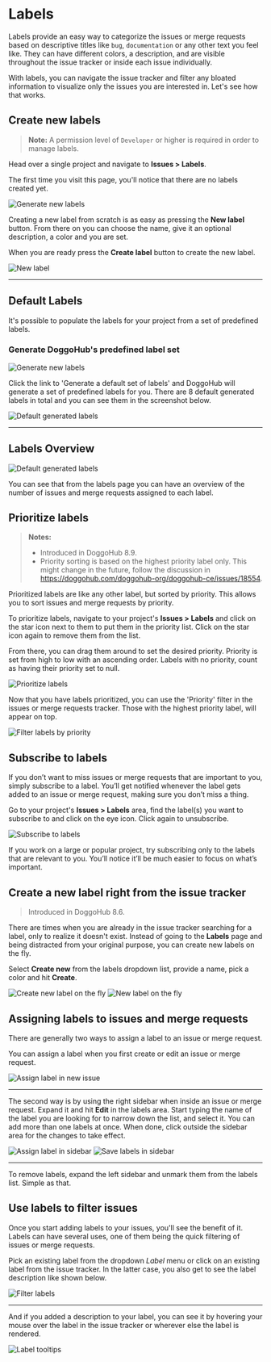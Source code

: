 # Labels

Labels provide an easy way to categorize the issues or merge requests based on
descriptive titles like `bug`, `documentation` or any other text you feel like.
They can have different colors, a description, and are visible throughout
the issue tracker or inside each issue individually.

With labels, you can navigate the issue tracker and filter any bloated
information to visualize only the issues you are interested in. Let's see how
that works.

## Create new labels

>**Note:**
A permission level of `Developer` or higher is required in order to manage
labels.

Head over a single project and navigate to **Issues > Labels**.

The first time you visit this page, you'll notice that there are no labels
created yet.

![Generate new labels](img/labels_generate.png)

Creating a new label from scratch is as easy as pressing the **New label**
button. From there on you can choose the name, give it an optional description,
a color and you are set.

When you are ready press the **Create label** button to create the new label.

![New label](img/labels_new_label.png)

---

## Default Labels

It's possible to populate the labels for your project from a set of predefined labels.

### Generate DoggoHub's predefined label set

![Generate new labels](img/labels_generate.png)

Click the link to 'Generate a default set of labels' and DoggoHub will
generate a set of predefined labels for you. There are 8 default generated labels
in total and you can see them in the screenshot below.

![Default generated labels](img/labels_default.png)

---

## Labels Overview

![Default generated labels](img/labels_default.png)

You can see that from the labels page you can have an overview of the number of
issues and merge requests assigned to each label.

## Prioritize labels

>**Notes:**
>
> - Introduced in DoggoHub 8.9.
> - Priority sorting is based on the highest priority label only. This might
>   change in the future, follow the discussion in
>   https://doggohub.com/doggohub-org/doggohub-ce/issues/18554.

Prioritized labels are like any other label, but sorted by priority. This allows
you to sort issues and merge requests by priority.

To prioritize labels, navigate to your project's **Issues > Labels** and click
on the star icon next to them to put them in the priority list. Click on the
star icon again to remove them from the list.

From there, you can drag them around to set the desired priority. Priority is
set from high to low with an ascending order. Labels with no priority, count as
having their priority set to null.

![Prioritize labels](img/labels_prioritize.png)

Now that you have labels prioritized, you can use the 'Priority' filter in the
issues or merge requests tracker. Those with the highest priority label, will
appear on top.

![Filter labels by priority](img/labels_filter_by_priority.png)

## Subscribe to labels

If you don’t want to miss issues or merge requests that are important to you,
simply subscribe to a label. You’ll get notified whenever the label gets added
to an issue or merge request, making sure you don’t miss a thing.

Go to your project's **Issues > Labels** area, find the label(s) you want to
subscribe to and click on the eye icon. Click again to unsubscribe.

![Subscribe to labels](img/labels_subscribe.png)

If you work on a large or popular project, try subscribing only to the labels
that are relevant to you. You’ll notice it’ll be much easier to focus on what’s
important.

## Create a new label right from the issue tracker

> Introduced in DoggoHub 8.6.

There are times when you are already in the issue tracker searching for a
label, only to realize it doesn't exist. Instead of going to the **Labels**
page and being distracted from your original purpose, you can create new
labels on the fly.

Select **Create new** from the labels dropdown list, provide a name, pick a
color and hit **Create**.

![Create new label on the fly](img/labels_new_label_on_the_fly_create.png)
![New label on the fly](img/labels_new_label_on_the_fly.png)

## Assigning labels to issues and merge requests

There are generally two ways to assign a label to an issue or merge request.

You can assign a label when you first create or edit an issue or merge request.

![Assign label in new issue](img/labels_assign_label_in_new_issue.png)

---

The second way is by using the right sidebar when inside an issue or merge
request. Expand it and hit **Edit** in the labels area. Start typing the name
of the label you are looking for to narrow down the list, and select it. You
can add more than one labels at once. When done, click outside the sidebar area
for the changes to take effect.

![Assign label in sidebar](img/labels_assign_label_sidebar.png)
![Save labels in sidebar](img/labels_assign_label_sidebar_saved.png)

---

To remove labels, expand the left sidebar and unmark them from the labels list.
Simple as that.

##  Use labels to filter issues

Once you start adding labels to your issues, you'll see the benefit of it.
Labels can have several uses, one of them being the quick filtering of issues
or merge requests.

Pick an existing label from the dropdown _Label_ menu or click on an existing
label from the issue tracker. In the latter case, you also get to see the
label description like shown below.

![Filter labels](img/labels_filter.png)

---

And if you added a description to your label, you can see it by hovering your
mouse over the label in the issue tracker or wherever else the label is
rendered.

![Label tooltips](img/labels_description_tooltip.png)

